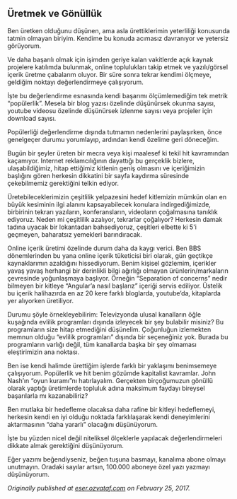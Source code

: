 ## Üretmek ve Gönüllük

Ben üretken olduğunu düşünen, ama asla ürettiklerimin yeterliliği konusunda tatmin olmayan biriyim. Kendime bu konuda acımasız davranıyor ve yetersiz görüyorum.

Ve daha başarılı olmak için işimden geriye kalan vakitlerde açık kaynak projelere katılımda bulunmak, online toplulukları takip etmek ve yazılı/görsel içerik üretme çabalarım oluyor. Bir süre sonra tekrar kendimi ölçmeye, geldiğim noktayı değerlendirmeye çalışıyorum.

İşte bu değerlendirme esnasında kendi başarımı ölçümlemediğim tek metrik “popülerlik”. Mesela bir blog yazısı özelinde düşünürsek okunma sayısı, youtube videosu özelinde düşünürsek izlenme sayısı veya projeler için download sayısı.

Popülerliği değerlendirme dışında tutmamın nedenlerini paylaşırken, önce genelgeçer durumu yorumlayıp, ardından kendi özelime geri döneceğim.

Bugün bir şeyler üreten bir mecra veya kişi maalesef ki tekil hit kavramından kaçamıyor. Internet reklamcılığının dayattığı bu gerçeklik bizlere, ulaşabildiğimiz, hitap ettiğimiz kitlenin geniş olmasını ve içeriğimizin başlığını gören herkesin dikkatini bir sayfa kaydırma süresinde çekebilmemiz gerektiğini telkin ediyor.

Üretebileceklerimizin çeşitlilik yelpazesini hedef kitlemizin mümkün olan en büyük kesiminin ilgi alanını kapsayabilecek konulara indirgediğimizde, birbirinin tekrarı yazıların, konferansların, videoların çoğalmasına tanıklık ediyoruz. Neden mi çeşitlilik azalıyor, tekrarlar çoğalıyor? Herkesin damak tadına uyacak bir lokantadan bahsediyoruz, çeşitleri elbette ki 5'i geçmeyen, baharatsız yemekleri barındıracak.

Online içerik üretimi özelinde durum daha da kaygı verici. Ben BBS dönemlerinden bu yana online içerik tüketicisi biri olarak, gün geçtikçe kaynaklarımın azaldığını hissediyorum. Benim kişisel gözlemim, içerikler yavaş yavaş herhangi bir derinlikli bilgi ağırlığı olmayan ürünlerin/markaların çevresinde yoğunlaşmaya başlıyor. Örneğin “Separation of concerns” nedir bilmeyen bir kitleye “Angular’a nasıl başlarız” içeriği servis ediliyor. Üstelik bu içerik halihazırda en az 20 kere farklı bloglarda, youtube’da, kitaplarda yer alıyorken üretiliyor.

Durumu şöyle örnekleyebilirim: Televizyonda ulusal kanalların öğle kuşağında evlilik programları dışında izleyecek bir şey bulabilir misiniz? Bu programların size hitap etmediğini düşünelim. Çoğunluğun izlemekten memnun olduğu “evlilik programları” dışında bir seçeneğiniz yok. Burada bu programların varlığı değil, tüm kanallarda başka bir şey olmaması eleştirimizin ana noktası.

Ben ise kendi halimde ürettiğim işlerde farklı bir yaklaşımı benimsemeye çalışıyorum. Popülerlik ve hit benim gözümde kapitalist kavramlar. John Nash’ın “oyun kuramı”nı hatırlayalım. Gerçekten birçoğumuzun gönüllü olarak yaptığı üretimlerde topluluk adına maksimum faydayı bireysel başarılarla mı kazanabiliriz?

Ben mutlaka bir hedefleme olacaksa daha rafine bir kitleyi hedeflemeyi, herkesin kendi en iyi olduğu noktada farklılaşarak kendi deneyimlerini aktarmasının “daha yararlı” olacağını düşünüyorum.

İşte bu yüzden nicel değil niteliksel ölçeklerle yapılacak değerlendirmeleri dikkate almak gerektiğini düşünüyorum.

Eğer yazımı beğendiyseniz, beğen tuşuna basmayı, kanalıma abone olmayı unutmayın. Oradaki sayılar artsın, 100.000 aboneye özel yazı yazmayı düşünüyorum.

*Originally published at* [*eser.ozvataf.com*](http://eser.ozvataf.com/uretmek-ve-gonulluk/) *on February 25, 2017.*